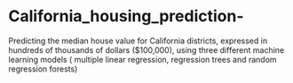 # California_housing_prediction-
Predicting the median house value for California districts, expressed in hundreds of thousands of dollars ($100,000), using three different machine learning models ( multiple linear regression, regression trees and random regression forests) 
